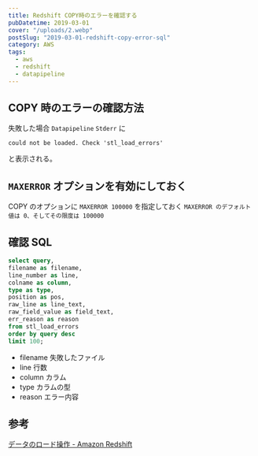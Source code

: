 ```yaml
---
title: Redshift COPY時のエラーを確認する
pubDatetime: 2019-03-01
cover: "/uploads/2.webp"
postSlug: "2019-03-01-redshift-copy-error-sql"
category: AWS
tags:
  - aws
  - redshift
  - datapipeline
---
```


## COPY 時のエラーの確認方法

失敗した場合 `Datapipeline` `Stderr` に

```
could not be loaded. Check 'stl_load_errors'
```

と表示される。

## `MAXERROR` オプションを有効にしておく

COPY のオプションに `MAXERROR 100000` を指定しておく
`MAXERROR のデフォルト値は 0、そしてその限度は 100000`

## 確認 SQL

```sql
select query,
filename as filename,
line_number as line,
colname as column,
type as type,
position as pos,
raw_line as line_text,
raw_field_value as field_text,
err_reason as reason
from stl_load_errors
order by query desc
limit 100;
```

- filename 失敗したファイル
- line 行数
- column カラム
- type カラムの型
- reason エラー内容

## 参考

[データのロード操作 - Amazon Redshift](https://docs.aws.amazon.com/ja_jp/redshift/latest/dg/copy-parameters-data-load.html#copy-maxerror)
